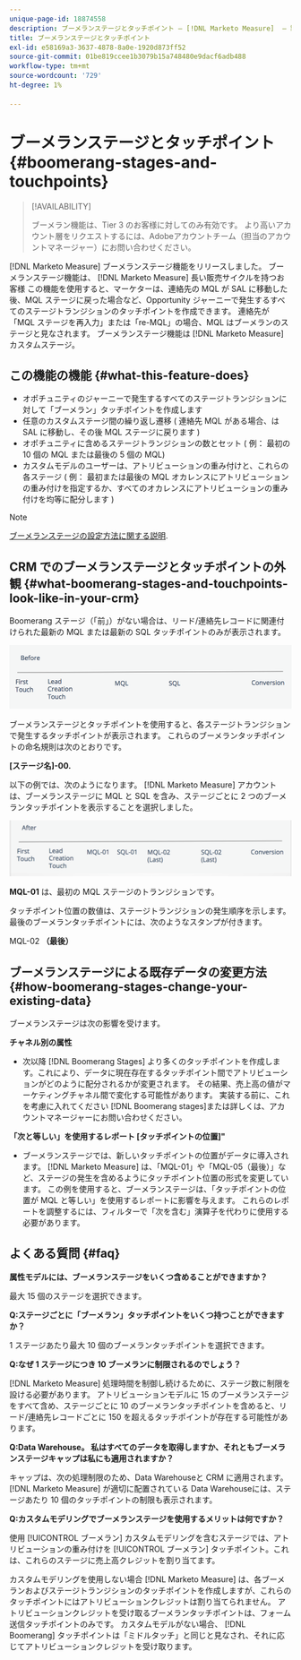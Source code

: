 ```yaml
---
unique-page-id: 18874558
description: ブーメランステージとタッチポイント — [!DNL Marketo Measure]  — 製品ドキュメント
title: ブーメランステージとタッチポイント
exl-id: e58169a3-3637-4878-8a0e-1920d873ff52
source-git-commit: 01be819ccee1b3079b15a748480e9dacf6adb488
workflow-type: tm+mt
source-wordcount: '729'
ht-degree: 1%

---
```


# ブーメランステージとタッチポイント {#boomerang-stages-and-touchpoints}

>[!AVAILABILITY]
>
>ブーメラン機能は、Tier 3 のお客様に対してのみ有効です。 より高いアカウント層をリクエストするには、Adobeアカウントチーム（担当のアカウントマネージャー）にお問い合わせください。

[!DNL Marketo Measure] ブーメランステージ機能をリリースしました。 ブーメランステージ機能は、 [!DNL Marketo Measure] 長い販売サイクルを持つお客様 この機能を使用すると、マーケターは、連絡先の MQL が SAL に移動した後、MQL ステージに戻った場合など、Opportunity ジャーニーで発生するすべてのステージトランジションのタッチポイントを作成できます。 連絡先が「MQL ステージを再入力」または「re-MQL」の場合、MQL はブーメランのステージと見なされます。 ブーメランステージ機能は [!DNL Marketo Measure] カスタムステージ。

## この機能の機能 {#what-this-feature-does}

* オポチュニティのジャーニーで発生するすべてのステージトランジションに対して「ブーメラン」タッチポイントを作成します
* 任意のカスタムステージ間の繰り返し遷移 ( 連絡先 MQL がある場合、は SAL に移動し、その後 MQL ステージに戻ります )
* オポチュニティに含めるステージトランジションの数とセット ( 例： 最初の 10 個の MQL または最後の 5 個の MQL)
* カスタムモデルのユーザーは、アトリビューションの重み付けと、これらの各ステージ ( 例： 最初または最後の MQL オカレンスにアトリビューションの重み付けを指定するか、すべてのオカレンスにアトリビューションの重み付けを均等に配分します )

>[!NOTE]
>
>[ブーメランステージの設定方法に関する説明](/help/advanced-marketo-measure-features/boomerang/setting-up-boomerang-stages.md).

## CRM でのブーメランステージとタッチポイントの外観 {#what-boomerang-stages-and-touchpoints-look-like-in-your-crm}

Boomerang ステージ（「前」）がない場合は、リード/連絡先レコードに関連付けられた最新の MQL または最新の SQL タッチポイントのみが表示されます。

![](assets/1.png)

ブーメランステージとタッチポイントを使用すると、各ステージトランジションで発生するタッチポイントが表示されます。 これらのブーメランタッチポイントの命名規則は次のとおりです。

**[ステージ名]-00.**

以下の例では、次のようになります。 [!DNL Marketo Measure] アカウントは、ブーメランステージに MQL と SQL を含み、ステージごとに 2 つのブーメランタッチポイントを表示することを選択しました。

![](assets/2.png)

**MQL-01** は、最初の MQL ステージのトランジションです。

タッチポイント位置の数値は、ステージトランジションの発生順序を示します。 最後のブーメランタッチポイントには、次のようなスタンプが付きます。

MQL-02 **（最後）**

## ブーメランステージによる既存データの変更方法 {#how-boomerang-stages-change-your-existing-data}

ブーメランステージは次の影響を受けます。

**チャネル別の属性**

* 次以降 [!DNL Boomerang Stages] より多くのタッチポイントを作成します。これにより、データに現在存在するタッチポイント間でアトリビューションがどのように配分されるかが変更されます。 その結果、売上高の値がマーケティングチャネル間で変化する可能性があります。 実装する前に、これを考慮に入れてください [!DNL Boomerang stages]または詳しくは、アカウントマネージャーにお問い合わせください。

**「次と等しい」を使用するレポート [タッチポイントの位置]&quot;**

* ブーメランステージでは、新しいタッチポイントの位置がデータに導入されます。 [!DNL Marketo Measure] は、「MQL-01」や「MQL-05（最後）」など、ステージの発生を含めるようにタッチポイント位置の形式を変更しています。 この例を使用すると、ブーメランステージは、「タッチポイントの位置が MQL と等しい」を使用するレポートに影響を与えます。 これらのレポートを調整するには、フィルターで「次を含む」演算子を代わりに使用する必要があります。

## よくある質問 {#faq}

**属性モデルには、ブーメランステージをいくつ含めることができますか？**

最大 15 個のステージを選択できます。

**Q:ステージごとに「ブーメラン」タッチポイントをいくつ持つことができますか？**

1 ステージあたり最大 10 個のブーメランタッチポイントを選択できます。

**Q:なぜ 1 ステージにつき 10 ブーメランに制限されるのでしょう？**

[!DNL Marketo Measure] 処理時間を制御し続けるために、ステージ数に制限を設ける必要があります。 アトリビューションモデルに 15 のブーメランステージをすべて含め、ステージごとに 10 のブーメランタッチポイントを含めると、リード/連絡先レコードごとに 150 を超えるタッチポイントが存在する可能性があります。

**Q:Data Warehouse。 私はすべてのデータを取得しますか、それともブーメランステージキャップは私にも適用されますか？**

キャップは、次の処理制限のため、Data Warehouseと CRM に適用されます。 [!DNL Marketo Measure] が適切に配置されている Data Warehouseには、ステージあたり 10 個のタッチポイントの制限も表示されます。

**Q:カスタムモデリングでブーメランステージを使用するメリットは何ですか？**

使用 [!UICONTROL ブーメラン] カスタムモデリングを含むステージでは、アトリビューションの重み付けを [!UICONTROL ブーメラン] タッチポイント。これは、これらのステージに売上高クレジットを割り当てます。

カスタムモデリングを使用しない場合 [!DNL Marketo Measure] は、各ブーメランおよびステージトランジションのタッチポイントを作成しますが、これらのタッチポイントにはアトリビューションクレジットは割り当てられません。 アトリビューションクレジットを受け取るブーメランタッチポイントは、フォーム送信タッチポイントのみです。 カスタムモデルがない場合、 [!DNL Boomerang] タッチポイントは「ミドルタッチ」と同じと見なされ、それに応じてアトリビューションクレジットを受け取ります。

